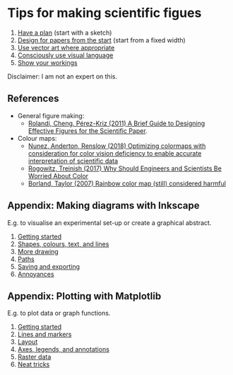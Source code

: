 # Tips for making scientific figues

1. [Have a plan](part-1/1-1-have-a-plan.md) (start with a sketch)
2. [Design for papers from the start](part-1/1-2-design-for-papers.md) (start from a fixed width)
3. [Use vector art where appropriate](https://nbviewer.org/github/MichaelClerx/making-figures/blob/main/part-1/1-3-vector-and-raster.ipynb)
4. [Consciously use visual language](https://nbviewer.org/github/MichaelClerx/making-figures/blob/main/part-1/1-4-visual-language.ipynb)
5. [Show your workings](https://nbviewer.org/github/MichaelClerx/making-figures/blob/main/part-1/1-5-show-your-workings.ipynb)

Disclaimer: I am not an expert on this.

## References

- General figure making: 
  - [Rolandi, Cheng, Pérez-Kriz (2011) A Brief Guide to Designing Effective Figures for the Scientific Paper](https://doi.org/10.1002/adma.201102518).
- Colour maps:
  - [Nunez, Anderton, Renslow (2018) Optimizing colormaps with consideration for color vision deficiency to enable accurate interpretation of scientific data](https://doi.org/10.1371/journal.pone.0199239)
  - [Rogowitz, Treinish (2017) Why Should Engineers and Scientists Be Worried About Color](https://www.researchgate.net/profile/Ahmed-Elhattab/post/Please-suggest-some-good-3D-plot-tool-Software-for-surface-plot/attachment/5c05ba35cfe4a7645506948e/AS%3A699894335557644%401543879221725/download/Why+Should+Engineers+and+Scientists+Be+Worried+About+Color_.pdf)
  - [Borland, Taylor (2007) Rainbow color map (still) considered harmful](https://doi.org/10.1109/MCG.2007.323435)

## Appendix: Making diagrams with Inkscape

E.g. to visualise an experimental set-up or create a graphical abstract.

1. [Getting started](part-2/2-1-getting-started.md)
2. [Shapes, colours, text, and lines](part-2/2-2-shapes-colours-lines.md)
3. [More drawing](part-2/2-3-more-drawing.md)
4. [Paths](part-2/2-4-paths.md)
5. [Saving and exporting](part-2/2-5-save-and-export.md)
6. [Annoyances](part-2/2-6-annoyances.md)

## Appendix: Plotting with Matplotlib

E.g. to plot data or graph functions.

1. [Getting started](https://nbviewer.org/github/MichaelClerx/making-figures/blob/main/part-3/3-1-getting-started.ipynb)
2. [Lines and markers](https://nbviewer.org/github/MichaelClerx/making-figures/blob/main/part-3/3-2-lines-and-markers.ipynb)
3. [Layout](https://nbviewer.org/github/MichaelClerx/making-figures/blob/main/part-3/3-3-layout.ipynb)
4. [Axes, legends, and annotations](part-3/3-4-axes-legends-annotations.ipynb)
5. [Raster data](part-3/3-5-raster.ipynb)
6. [Neat tricks](part-3/3-6-neat-tricks.ipynb)

